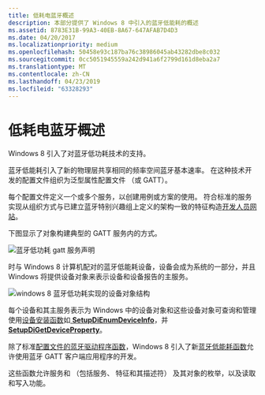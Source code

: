 ```yaml
---
title: 低耗电蓝牙概述
description: 本部分提供了 Windows 8 中引入的蓝牙低能耗的概述
ms.assetid: 8783E31B-99A3-40EB-8A67-647AFAB7D4D3
ms.date: 04/20/2017
ms.localizationpriority: medium
ms.openlocfilehash: 50458e93c187ba76c38986045ab43282dbe8c032
ms.sourcegitcommit: 0cc5051945559a242d941a6f2799d161d8eba2a7
ms.translationtype: MT
ms.contentlocale: zh-CN
ms.lasthandoff: 04/23/2019
ms.locfileid: "63328293"
---
```

# <a name="bluetooth-low-energy-overview"></a>低耗电蓝牙概述


Windows 8 引入了对蓝牙低功耗技术的支持。

蓝牙低能耗引入了新的物理层共享相同的频率空间蓝牙基本速率。 在这种技术开发的配置文件组织为泛型属性配置文件 （或 GATT）。

每个配置文件定义一个或多个服务，以创建用例或方案的使用。 符合标准的服务实现从组织方式与已建立蓝牙特别兴趣组上定义的架构一致的特征构造[开发人员网站](http://developer.bluetooth.org/gatt/services/Pages/ServicesHome.aspx)。

下图显示了对象构建典型的 GATT 服务内的方式。

![蓝牙低功耗 gatt 服务声明](images/bthleservicedeclaration.png)

时与 Windows 8 计算机配对的蓝牙低能耗设备，设备会成为系统的一部分，并且 Windows 将提供设备对象来表示设备和设备报告的主服务。

![windows 8 蓝牙低功耗实现的设备对象结构](images/bthlewin8supt.png)

每个设备和其主服务表示为 Windows 中的设备对象和这些设备对象可查询和管理使用[设备安装函数](https://msdn.microsoft.com/library/windows/hardware/ff549791)如[ **SetupDiEnumDeviceInfo**](https://msdn.microsoft.com/library/windows/hardware/ff551010)，并[ **SetupDiGetDeviceProperty**](https://msdn.microsoft.com/library/windows/hardware/ff551963)。

除了标准[配置文件的蓝牙驱动程序函数](https://msdn.microsoft.com/library/windows/hardware/hh450828)，Windows 8 引入了新[蓝牙低能耗函数](https://msdn.microsoft.com/library/windows/hardware/hh450825)允许使用蓝牙 GATT 客户端应用程序的开发。

这些函数允许服务和 （包括服务、 特征和其描述符） 及其对象的枚举，以及读取和写入功能。

 

 





